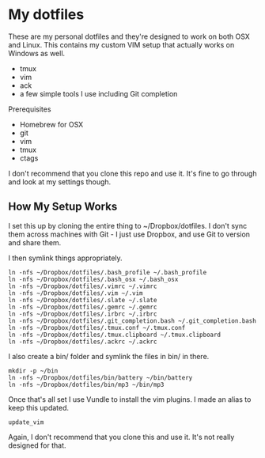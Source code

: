 # My dotfiles

These are my personal dotfiles and they're designed to
work on both OSX and Linux. This contains my custom
VIM setup that actually works on Windows as well.

* tmux
* vim
* ack
* a few simple tools I use including Git completion

Prerequisites
* Homebrew for OSX
* git
* vim
* tmux
* ctags

I don't recommend that you clone this repo and use it. It's fine to go through and look at my settings though.

## How My Setup Works

I set this up by cloning the entire thing to ~/Dropbox/dotfiles. I don't sync them across machines with Git - I just use Dropbox, and use Git to version and share them.

I then symlink things appropriately.

~~~
ln -nfs ~/Dropbox/dotfiles/.bash_profile ~/.bash_profile
ln -nfs ~/Dropbox/dotfiles/.bash_osx ~/.bash_osx
ln -nfs ~/Dropbox/dotfiles/.vimrc ~/.vimrc
ln -nfs ~/Dropbox/dotfiles/.vim ~/.vim
ln -nfs ~/Dropbox/dotfiles/.slate ~/.slate
ln -nfs ~/Dropbox/dotfiles/.gemrc ~/.gemrc
ln -nfs ~/Dropbox/dotfiles/.irbrc ~/.irbrc
ln -nfs ~/Dropbox/dotfiles/.git_completion.bash ~/.git_completion.bash
ln -nfs ~/Dropbox/dotfiles/.tmux.conf ~/.tmux.conf
ln -nfs ~/Dropbox/dotfiles/.tmux.clipboard ~/.tmux.clipboard
ln -nfs ~/Dropbox/dotfiles/.ackrc ~/.ackrc

~~~

I also create a bin/ folder and symlink the files in bin/ in there.

~~~
mkdir -p ~/bin
ln -nfs ~/Dropbox/dotfiles/bin/battery ~/bin/battery
ln -nfs ~/Dropbox/dotfiles/bin/mp3 ~/bin/mp3
~~~

Once that's all set I use Vundle to install the vim plugins. I made an alias to keep this updated.

~~~
update_vim
~~~

Again, I don't recommend that you clone this and use it. It's not really designed for that.



